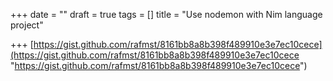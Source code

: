 +++
date = ""
draft = true
tags = []
title = "Use nodemon with Nim language project"

+++
[https://gist.github.com/rafmst/8161bb8a8b398f489910e3e7ec10cece](https://gist.github.com/rafmst/8161bb8a8b398f489910e3e7ec10cece "https://gist.github.com/rafmst/8161bb8a8b398f489910e3e7ec10cece")